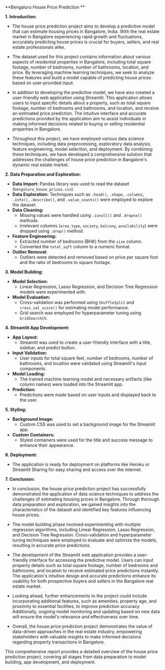 **Bengaluru House Price Prediction **

**1. Introduction:**
- The house price prediction project aims to develop a predictive model that can estimate housing prices in Bangalore, India. With the real estate market in Bangalore experiencing rapid growth and fluctuations, accurately predicting house prices is crucial for buyers, sellers, and real estate professionals alike.

- The dataset used for this project contains information about various aspects of residential properties in Bangalore, including total square footage, number of bedrooms, number of bathrooms, location, and price. By leveraging machine learning techniques, we seek to analyze these features and build a model capable of predicting house prices based on user-provided input.

- In addition to developing the predictive model, we have also created a user-friendly web application using Streamlit. This application allows users to input specific details about a property, such as total square footage, number of bedrooms and bathrooms, and location, and receive an estimated price prediction. The intuitive interface and accurate predictions provided by the application aim to assist individuals in making informed decisions related to buying or selling residential properties in Bangalore.

- Throughout this project, we have employed various data science techniques, including data preprocessing, exploratory data analysis, feature engineering, model selection, and deployment. By combining these techniques, we have developed a comprehensive solution that addresses the challenges of house price prediction in Bangalore's dynamic real estate market.

**2. Data Preparation and Exploration:**
   - **Data Import:** Pandas library was used to read the dataset (`bengaluru_house_prices.csv`).
   - **Data Exploration:** Techniques such as `.head()`, `.shape`, `.columns`, `.info()`, `.describe()`, and `.value_counts()` were employed to explore the dataset.
   - **Data Cleaning:**
     - Missing values were handled using `.isnull()` and `.dropna()` methods.
     - Irrelevant columns (`area_type`, `society`, `balcony`, `availability`) were dropped using `.drop()` method.
   - **Feature Engineering:**
     - Extracted number of bedrooms (BHK) from the `size` column.
     - Converted the `total_sqft` column to a numeric format.
   - **Outlier Removal:**
     - Outliers were detected and removed based on price per square foot and the ratio of bedrooms to square footage.

**3. Model Building:**
   - **Model Selection:**
     - Linear Regression, Lasso Regression, and Decision Tree Regression models were experimented with.
   - **Model Evaluation:**
     - Cross-validation was performed using `ShuffleSplit` and `cross_val_score()` for estimating model performance.
     - Grid search was employed for hyperparameter tuning using `GridSearchCV`.

**4. Streamlit App Development:**
   - **App Layout:**
     - Streamlit was used to create a user-friendly interface with a title, sidebar, and predict button.
   - **Input Validation:**
     - User inputs for total square feet, number of bedrooms, number of bathrooms, and location were validated using Streamlit's input components.
   - **Model Loading:**
     - The trained machine learning model and necessary artifacts (like column names) were loaded into the Streamlit app.
   - **Prediction:**
     - Predictions were made based on user inputs and displayed back to the user.

**5. Styling:**
   - **Background Image:**
     - Custom CSS was used to set a background image for the Streamlit app.
   - **Custom Containers:**
     - Styled containers were used for the title and success message to enhance their appearance.

**6. Deployment:**
   - The application is ready for deployment on platforms like Heroku or Streamlit Sharing for easy sharing and access over the internet.

**7. Conclusion:**
- In conclusion, the house price prediction project has successfully demonstrated the application of data science techniques to address the challenges of estimating housing prices in Bangalore. Through thorough data preparation and exploration, we gained insights into the characteristics of the dataset and identified key features influencing house prices.

- The model building phase involved experimenting with multiple regression algorithms, including Linear Regression, Lasso Regression, and Decision Tree Regression. Cross-validation and hyperparameter tuning techniques were employed to evaluate and optimize the models, resulting in accurate price predictions.

- The development of the Streamlit web application provides a user-friendly interface for accessing the predictive model. Users can input property details such as total square footage, number of bedrooms and bathrooms, and location to receive estimated price predictions instantly. The application's intuitive design and accurate predictions enhance its usability for both prospective buyers and sellers in the Bangalore real estate market.

- Looking ahead, further enhancements to the project could include incorporating additional features, such as amenities, property age, and proximity to essential facilities, to improve prediction accuracy. Additionally, ongoing model monitoring and updating based on new data will ensure the model's relevance and effectiveness over time.

- Overall, the house price prediction project demonstrates the value of data-driven approaches in the real estate industry, empowering stakeholders with valuable insights to make informed decisions regarding property transactions in Bangalore.

This comprehensive report provides a detailed overview of the house price prediction project, covering all stages from data preparation to model building, app development, and deployment.
